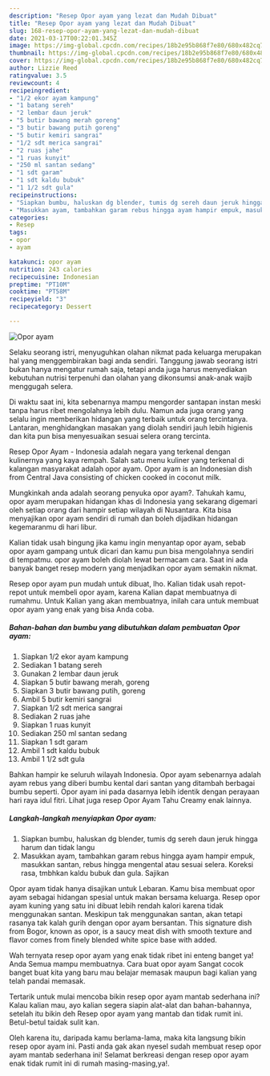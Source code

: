 ```yaml
---
description: "Resep Opor ayam yang lezat dan Mudah Dibuat"
title: "Resep Opor ayam yang lezat dan Mudah Dibuat"
slug: 168-resep-opor-ayam-yang-lezat-dan-mudah-dibuat
date: 2021-03-17T00:22:01.345Z
image: https://img-global.cpcdn.com/recipes/18b2e95b868f7e80/680x482cq70/opor-ayam-foto-resep-utama.jpg
thumbnail: https://img-global.cpcdn.com/recipes/18b2e95b868f7e80/680x482cq70/opor-ayam-foto-resep-utama.jpg
cover: https://img-global.cpcdn.com/recipes/18b2e95b868f7e80/680x482cq70/opor-ayam-foto-resep-utama.jpg
author: Lizzie Reed
ratingvalue: 3.5
reviewcount: 4
recipeingredient:
- "1/2 ekor ayam kampung"
- "1 batang sereh"
- "2 lembar daun jeruk"
- "5 butir bawang merah goreng"
- "3 butir bawang putih goreng"
- "5 butir kemiri sangrai"
- "1/2 sdt merica sangrai"
- "2 ruas jahe"
- "1 ruas kunyit"
- "250 ml santan sedang"
- "1 sdt garam"
- "1 sdt kaldu bubuk"
- "1 1/2 sdt gula"
recipeinstructions:
- "Siapkan bumbu, haluskan dg blender, tumis dg sereh daun jeruk hingga harum dan tidak langu"
- "Masukkan ayam, tambahkan garam rebus hingga ayam hampir empuk, masukkan santan, rebus hingga mengental atau sesuai selera. Koreksi rasa, tmbhkan kaldu bubuk dan gula. Sajikan"
categories:
- Resep
tags:
- opor
- ayam

katakunci: opor ayam 
nutrition: 243 calories
recipecuisine: Indonesian
preptime: "PT10M"
cooktime: "PT58M"
recipeyield: "3"
recipecategory: Dessert

---
```



![Opor ayam](https://img-global.cpcdn.com/recipes/18b2e95b868f7e80/680x482cq70/opor-ayam-foto-resep-utama.jpg)

Selaku seorang istri, menyuguhkan olahan nikmat pada keluarga merupakan hal yang menggembirakan bagi anda sendiri. Tanggung jawab seorang istri bukan hanya mengatur rumah saja, tetapi anda juga harus menyediakan kebutuhan nutrisi terpenuhi dan olahan yang dikonsumsi anak-anak wajib menggugah selera.

Di waktu  saat ini, kita sebenarnya mampu mengorder santapan instan meski tanpa harus ribet mengolahnya lebih dulu. Namun ada juga orang yang selalu ingin memberikan hidangan yang terbaik untuk orang tercintanya. Lantaran, menghidangkan masakan yang diolah sendiri jauh lebih higienis dan kita pun bisa menyesuaikan sesuai selera orang tercinta. 

Resep Opor Ayam - Indonesia adalah negara yang terkenal dengan kulinernya yang kaya rempah. Salah satu menu kuliner yang terkenal di kalangan masyarakat adalah opor ayam. Opor ayam is an Indonesian dish from Central Java consisting of chicken cooked in coconut milk.

Mungkinkah anda adalah seorang penyuka opor ayam?. Tahukah kamu, opor ayam merupakan hidangan khas di Indonesia yang sekarang digemari oleh setiap orang dari hampir setiap wilayah di Nusantara. Kita bisa menyajikan opor ayam sendiri di rumah dan boleh dijadikan hidangan kegemaranmu di hari libur.

Kalian tidak usah bingung jika kamu ingin menyantap opor ayam, sebab opor ayam gampang untuk dicari dan kamu pun bisa mengolahnya sendiri di tempatmu. opor ayam boleh diolah lewat bermacam cara. Saat ini ada banyak banget resep modern yang menjadikan opor ayam semakin nikmat.

Resep opor ayam pun mudah untuk dibuat, lho. Kalian tidak usah repot-repot untuk membeli opor ayam, karena Kalian dapat membuatnya di rumahmu. Untuk Kalian yang akan membuatnya, inilah cara untuk membuat opor ayam yang enak yang bisa Anda coba.

<!--inarticleads1-->

##### Bahan-bahan dan bumbu yang dibutuhkan dalam pembuatan Opor ayam:

1. Siapkan 1/2 ekor ayam kampung
1. Sediakan 1 batang sereh
1. Gunakan 2 lembar daun jeruk
1. Siapkan 5 butir bawang merah, goreng
1. Siapkan 3 butir bawang putih, goreng
1. Ambil 5 butir kemiri sangrai
1. Siapkan 1/2 sdt merica sangrai
1. Sediakan 2 ruas jahe
1. Siapkan 1 ruas kunyit
1. Sediakan 250 ml santan sedang
1. Siapkan 1 sdt garam
1. Ambil 1 sdt kaldu bubuk
1. Ambil 1 1/2 sdt gula


Bahkan hampir ke seluruh wilayah Indonesia. Opor ayam sebenarnya adalah ayam rebus yang diberi bumbu kental dari santan yang ditambah berbagai bumbu seperti. Opor ayam ini pada dasarnya lebih identik dengan perayaan hari raya idul fitri. Lihat juga resep Opor Ayam Tahu Creamy enak lainnya. 

<!--inarticleads2-->

##### Langkah-langkah menyiapkan Opor ayam:

1. Siapkan bumbu, haluskan dg blender, tumis dg sereh daun jeruk hingga harum dan tidak langu
1. Masukkan ayam, tambahkan garam rebus hingga ayam hampir empuk, masukkan santan, rebus hingga mengental atau sesuai selera. Koreksi rasa, tmbhkan kaldu bubuk dan gula. Sajikan


Opor ayam tidak hanya disajikan untuk Lebaran. Kamu bisa membuat opor ayam sebagai hidangan spesial untuk makan bersama keluarga. Resep opor ayam kuning yang satu ini dibuat lebih rendah kalori karena tidak menggunakan santan. Meskipun tak menggunakan santan, akan tetapi rasanya tak kalah gurih dengan opor ayam bersantan. This signature dish from Bogor, known as opor, is a saucy meat dish with smooth texture and flavor comes from finely blended white spice base with added. 

Wah ternyata resep opor ayam yang enak tidak ribet ini enteng banget ya! Anda Semua mampu membuatnya. Cara buat opor ayam Sangat cocok banget buat kita yang baru mau belajar memasak maupun bagi kalian yang telah pandai memasak.

Tertarik untuk mulai mencoba bikin resep opor ayam mantab sederhana ini? Kalau kalian mau, ayo kalian segera siapin alat-alat dan bahan-bahannya, setelah itu bikin deh Resep opor ayam yang mantab dan tidak rumit ini. Betul-betul taidak sulit kan. 

Oleh karena itu, daripada kamu berlama-lama, maka kita langsung bikin resep opor ayam ini. Pasti anda gak akan nyesel sudah membuat resep opor ayam mantab sederhana ini! Selamat berkreasi dengan resep opor ayam enak tidak rumit ini di rumah masing-masing,ya!.


